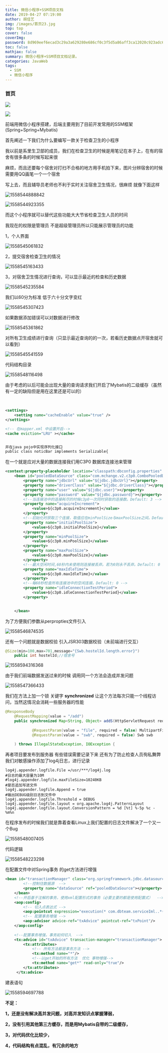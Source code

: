```yaml
---
title: 微信小程序+SSM项目文档
date: 2019-04-27 07:19:00
author: 胡佳艺
img: /images/首页23.jpg
top: top
cover: false
coverImg: 
password: 8d969eef6ecad3c29a3a629280e686cf0c3f5d5a86aff3ca12020c923adc6c92
toc: false
mathjax: false
summary: 微信小程序+SSM项目文档记录。
categories: JavaWeb
tags:
  - SSM
  - 微信小程序
---
```








### 首页





![](https://wx3.sinaimg.cn/large/005BYqpggy1g3akkdp1z7j31bv0pegsn.jpg)





![](https://wx3.sinaimg.cn/large/005BYqpggy1g432wgms0jj317q0kx7fn.jpg)



前端用微信小程序搭建，后端主要用到了目前开发常用的SSM框架(Spring+Spring+Mybatis)

首先阐述一下我们为什么要编写一款关于检查卫生的小程序

我以前是系里生卫部的成员，我们在检查卫生的时候是用笔记在本子上，在有的宿舍有很多条的时候写起来很

麻烦，而且还要每个宿舍对打扫不合格的地方用手机拍下来，图片分辨宿舍的时候需要用QQ画笔一个一个宿舍

写上去，而且辅导员老师也不利于实时关注宿舍卫生情况，很麻烦 就像下面这样

![1558544888842](https://wx3.sinaimg.cn/large/005BYqpggy1g432xdct6jj30bz0c675n.jpg)



![1558544923355](https://wx3.sinaimg.cn/large/005BYqpggy1g432xqlzmhj30oh0fvk35.jpg)



而这个小程序就可以替代这些功能大大节省检查卫生人员的时间

我现在的权限是管理员 不是超级管理员所以只能展示管理员的功能

1，个人界面

![1558545061832](https://wx3.sinaimg.cn/large/005BYqpggy1g432y3omdnj305m09vgmg.jpg)

2，提交宿舍检查卫生的情况

![1558545163433](https://wx3.sinaimg.cn/large/005BYqpggy1g432yge2l6j306i0bpwf1.jpg)

3，对宿舍卫生情况进行查询，可以显示最近的检查和历史数据

![1558545235584](https://wx3.sinaimg.cn/large/005BYqpggy1g432yr0fdfj306f0bo75d.jpg)

我们以60分为标准 低于六十分文字变红

![1558545307423](assets/1558545307423.png)

如果数据添加错误可以对数据进行修改

![1558545361862](https://wx3.sinaimg.cn/large/005BYqpggy1g432z2lx7gj305i09xjrp.jpg)

对所有卫生成绩进行查询（只显示最近查询的的一次，若看历史数据点开宿舍就可以看到）

![1558545541559](https://wx3.sinaimg.cn/large/005BYqpggy1g432zc3c8nj305e09w74k.jpg)



代码结构目录

![1558548116498](https://wx3.sinaimg.cn/large/005BYqpggy1g433026ybkj30d70ej0u3.jpg)



由于考虑的以后可能会出现大量的查询请求我们开启了Mybatis的二级缓存（虽然有一定的缺陷但是用在这里还是可以的）

​	

```xml
<settings>
	<setting name="cacheEnable" value="true" />
</settings>

<!-- 在mapper.xml 中设置开启-->
<cache eviction="LRU" ></cache>


并在java pojo中实现序列化接口
public class noticBar implements Serializable{

```



在一个就是应对大量的数据连接我们用C3P0 数据库连接池来管理

```xml
<context:property-placeholder location="classpath:dbconfig.properties" />
	<bean id="pooledDataSource" class="com.mchange.v2.c3p0.ComboPooledDataSource">
		<property name="jdbcUrl" value="${jdbc.jdbcUrl}"></property>
		<property name="driverClass" value="${jdbc.driverClass}"></property>
		<property name="user" value="${jdbc.user}"></property>
		<property name="password" value="${jdbc.password}"></property>
		<!--当连接池中的连接耗尽的时候c3p0一次同时获取的连接数。Default: 3 --> 
        <property name="acquireIncrement">
            <value>${c3p0.acquireIncrement}</value>
        </property>
        <!--初始化时获取三个连接，取值应在minPoolSize与maxPoolSize之间。Default: 3 --> 
        <property name="initialPoolSize">
            <value>${c3p0.initialPoolSize}</value>
        </property>
        <property name="minPoolSize">
            <value>${c3p0.minPoolSize}</value>
        </property>
        <property name="maxPoolSize">
            <value>${c3p0.maxPoolSize}</value>
        </property>
        <!--最大空闲时间,60秒内未使用则连接被丢弃。若为0则永不丢弃。Default: 0 --> 
        <property name="maxIdleTime">
            <value>${c3p0.maxIdleTime}</value>
        </property>
        <!--每60秒检查所有连接池中的空闲连接。Default: 0 --> 
        <property name="idleConnectionTestPeriod">
            <value>${c3p0.idleConnectionTestPeriod}</value>
        </property>

	
	</bean>
```



为了方便我们参数从perpropties文件引入

![1558546874535](https://wx3.sinaimg.cn/large/005BYqpggy1g4330pls0mj30m00533yp.jpg)



还有一个问题就是数据校验 引入JSR303数据校验（未前端进行交互）

```java
@Size(min=100,max=701,message="{Swb.hostelId.length.error}")
	public int hostelId;//宿舍号
```

![1558594316368](https://wx3.sinaimg.cn/large/005BYqpggy1g43310bptxj30gt01xa9y.jpg)



由于我们前端数据发送过来的时候 调用同一个方法会造成并发问题

![1558547366433](https://wx3.sinaimg.cn/large/005BYqpggy1g4331iwontj30ha07qahn.jpg)

我们在方法上加一个锁 关键字 **synchronized** 让这个方法每次只能一个线程访问，当然这情况会消耗一些服务器的性能

```java
@ResponseBody
	@RequestMapping(value = "/add")
	public synchronized Map<String, Object> addS(HttpServletRequest request,
			
			@RequestParam(value = "file", required = false) MultipartFile file,
			@RequestParam(value = "swb", required = false) Swb swb
	
	) throws IllegalStateException, IOException {
```



再者项目要发布到服务器 有些错误需要记录下来 还有为了防止检查人员徇私舞弊我们对敏感操作添加了log4j日志，进行记录

```properties
log4j.appender.logfile.File =/usr/***/log4j.log
#日志的最大容量为10M
#log4j.appender.logfile.maxFileSize=10240KB 
#是否追加写进文件    
log4j.appender.logfile.Append = true   
#输出DEBUG级别日志到文件中 
log4j.appender.logfile.Threshold = DEBUG    
log4j.appender.logfile.layout = org.apache.log4j.PatternLayout
log4j.appender.logfile.layout.ConversionPattern = %d [%t] %-5p %c - %m%n

```

在程序发布的时候我们就是靠着查看Linux上我们配置的日志文件解决了一个又一个Bug

![1558548007405](https://wx3.sinaimg.cn/large/005BYqpggy1g4332oonr8j30y104smxx.jpg)

代码逻辑

![1558548223298](https://wx3.sinaimg.cn/large/005BYqpggy1g433308ae0j30zx0b7wf8.jpg)



在配置文件中对Spring事务 的get方法进行增强

```xml
<bean id="transactionManager" class="org.springframework.jdbc.datasource.DataSourceTransactionManager">
		<!--控制住数据源  -->
		<property name="dataSource" ref="pooledDataSource"></property>
	</bean>
	<!--开启基于注解的事务，使用xml配置形式的事务（必要主要的都是使用配置式）  -->
	<aop:config>
		<!-- 切入点表达式 -->
		<aop:pointcut expression="execution(* com.dbteam.serviceIml..*(..))" id="txPoint"/>
		<!-- 配置事务增强 -->
		<aop:advisor advice-ref="txAdvice" pointcut-ref="txPoint"/>
	</aop:config>
	
	<!--配置事务增强，事务如何切入  -->
	<tx:advice id="txAdvice" transaction-manager="transactionManager">
		<tx:attributes>
			<!-- 所有方法都是事务方法 -->
			<tx:method name="*"/>
			<!--以get开始的所有方法  优化 事物增强-->
			<tx:method name="get*" read-only="true"/>
		</tx:attributes>
	 </tx:advice>
```



建表语句

![1558594697788](https://wx3.sinaimg.cn/large/005BYqpggy1g4333ibfksj30b406dmxv.jpg)

**不足：**

**1，还是没有解决高并发问题，对高并发知识点掌握薄弱，**

**2，没有引用其他第三方缓存，而是用Mybatis自带的二级缓存，**

**3，对代码优化比较少，**

**4，代码结构有点混乱，有冗余的地方**



